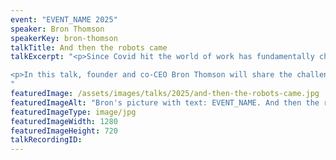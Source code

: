 ```yaml
---
event: "EVENT_NAME 2025"
speaker: Bron Thomson
speakerKey: bron-thomson
talkTitle: And then the robots came
talkExcerpt: "<p>Since Covid hit the world of work has fundamentally changed. How do you run a business when you can no longer predict the future?</p>

<p>In this talk, founder and co-CEO Bron Thomson will share the challenges, upheaval, and resilience Springload Te Pipītanga has experienced since the beginning of 2020, what they’ve done to pull through, and how they’re now focused on embracing the unknown; robots and all.</p>
"
featuredImage: /assets/images/talks/2025/and-then-the-robots-came.jpg
featuredImageAlt: "Bron's picture with text: EVENT_NAME. And then the robots came. A talk by Bron Thomson, Founder and Co-CEO of @ Springload Te Pipītanga"
featuredImageType: image/jpg
featuredImageWidth: 1280
featuredImageHeight: 720
talkRecordingID:
---
```

